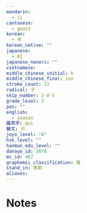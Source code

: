 ```yaml
---
mandarin:
  - jì
cantonese:
  - gwai3
korean:
  - 계
korean_native: ""
japanese:
  - KI
japanese_nanori: ""
vietnamese:
middle_chinese_initial: k
middle_chinese_final: iuɪ
stroke_count: 13
radical: 子
skip_number: 2-8-5
grade_level: 3
pos: ""
english:
  - season
羅馬字: gui
韓文: 귀
joyo_level: "4"
hsk_level: ""
hanmun_edu_level: ""
danayo_id: 3078
mc_id: 467
graphemic_classification: 稚
stand_in: 季節
aliases:
---
```


# Notes
